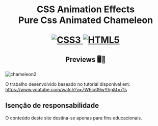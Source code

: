 <h1 align="center">
    <strong>CSS Animation Effects</strong>
    <br>Pure Css Animated Chameleon<br/>
   
[![CSS3](https://img.shields.io/badge/-css3-%231572B6.svg?style=for-the-badge&labelColor=black&logo=css3&logoColor=white) ![HTML5](https://img.shields.io/badge/-html5-%23E34F26.svg?style=for-the-badge&labelColor=black&logo=html5&logoColor=white)](#) 

<h2 align="center">Previews 🖥️📱</h2>

![chameleon2](https://user-images.githubusercontent.com/61275275/149861879-9969d943-05ba-4b34-8443-675f87fa1564.gif)


O trabalho desenvolvido baseado no tutorial disponível em:  <br/>
https://www.youtube.com/watch?v=7W6io09wYhg&t=71s


 

## Isenção de responsabilidade

O conteúdo deste site destina-se apenas para fins educacionais.










